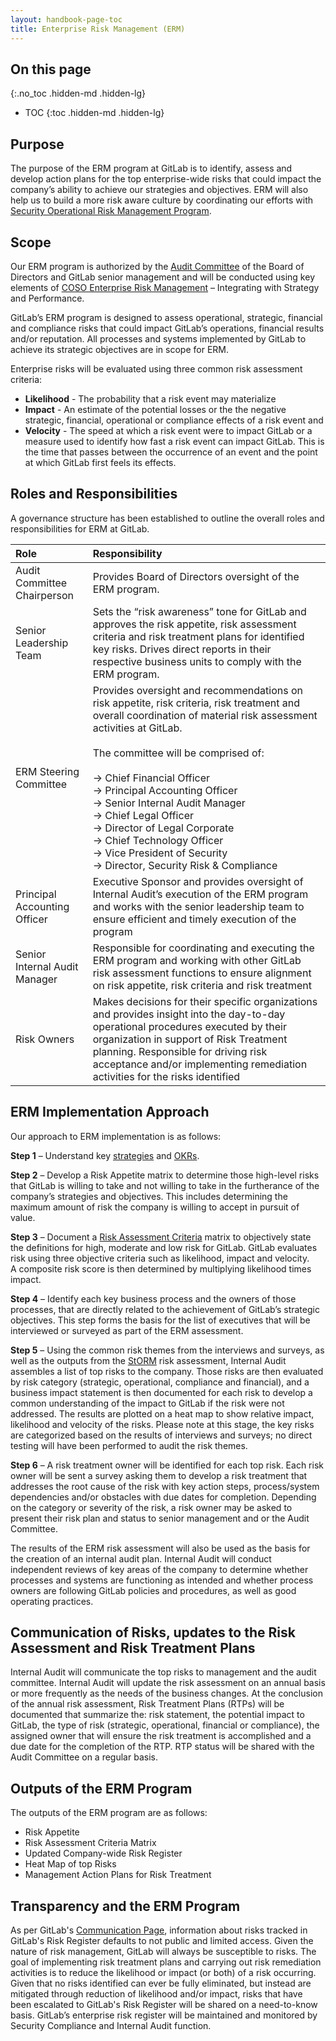 ```yaml
---
layout: handbook-page-toc
title: Enterprise Risk Management (ERM)
---
```


## On this page
{:.no_toc .hidden-md .hidden-lg}

- TOC
{:toc .hidden-md .hidden-lg}

## Purpose

The purpose of the ERM program at GitLab is to identify, assess and develop action plans for the top enterprise-wide risks that could impact the company’s ability to achieve our strategies and objectives. ERM will also help us to build a more risk aware culture by coordinating our efforts with [Security Operational Risk Management Program](https://about.gitlab.com/handbook/engineering/security/security-assurance/risk-field-security/operational-risk-management-methodology.html).

## Scope

Our ERM program is authorized by the [Audit Committee](https://about.gitlab.com/handbook/board-meetings/committees/audit/) of the Board of Directors and GitLab senior management and will be conducted using key elements of [COSO Enterprise Risk Management](https://www.coso.org/Pages/erm-integratedframework.aspx) – Integrating with Strategy and Performance.
 
GitLab’s ERM program is designed to assess operational, strategic, financial and compliance risks that could impact GitLab’s operations, financial results and/or reputation. All processes and systems implemented by GitLab to achieve its strategic objectives are in scope for ERM. 

Enterprise risks will be evaluated using three common risk assessment criteria:
- **Likelihood** - The probability that a risk event may materialize
- **Impact** - An estimate of the potential losses or the the negative strategic, financial, operational or compliance effects of a risk event and 
- **Velocity** - The speed at which a risk event were to impact GitLab or a measure used to identify  how fast a risk event can impact GitLab. This is the time that passes between the occurrence of an event and the point at which GitLab first feels its effects.

## Roles and Responsibilities

A governance structure has been established to outline the overall roles and responsibilities for ERM at GitLab.

| Role | Responsibility|
| :------ | :------ |
| Audit Committee Chairperson | Provides Board of Directors oversight of the ERM program.|
| Senior Leadership Team |Sets the “risk awareness” tone for GitLab and approves the risk appetite, risk assessment criteria and risk treatment plans for identified key risks. Drives direct reports in their respective business units to comply with the ERM program.|
|ERM Steering Committee| Provides oversight and recommendations on risk appetite, risk criteria, risk treatment and overall coordination of material risk assessment activities at GitLab.<br> <br>  The committee will be comprised of:<br><br> &#8594; Chief Financial Officer <br> &#8594; Principal Accounting Officer<br> &#8594; Senior Internal Audit Manager <br> &#8594; Chief Legal Officer <br> &#8594; Director of Legal Corporate <br> &#8594; Chief Technology Officer <br> &#8594; Vice President of Security <br> &#8594; Director, Security Risk & Compliance|
|Principal Accounting Officer|Executive Sponsor and provides oversight of Internal Audit’s execution of the ERM program and works with the senior leadership team to ensure efficient and timely execution of the program|
|Senior Internal Audit Manager| Responsible for coordinating and executing the ERM program and working with other GitLab risk assessment functions to ensure alignment on risk appetite, risk criteria and risk treatment|
|Risk Owners| Makes decisions for their specific organizations and provides insight into the day-to-day operational procedures executed by their organization in support of Risk Treatment planning. Responsible for driving risk acceptance and/or implementing remediation activities for the risks identified|

## ERM Implementation Approach 

Our approach to ERM implementation is as follows:

**Step 1** – Understand key [strategies](https://about.gitlab.com/company/strategy/) and [OKRs](https://about.gitlab.com/company/okrs/).

**Step 2** – Develop a Risk Appetite matrix to determine those high-level risks that GitLab is willing to take and not willing to take in the furtherance of the company’s strategies and objectives. This includes determining the maximum amount of risk the company is willing to accept in pursuit of value.

**Step 3** – Document a [Risk Assessment Criteria](https://docs.google.com/presentation/d/1IwrFecdMD33sgjAfrVK7Z76M167Zdr7s/edit#slide=id.g7b2c7ce936_1_291) matrix to objectively state the definitions for high, moderate and low risk for GitLab. GitLab evaluates risk using three objective criteria such as likelihood, impact and velocity.<br>
A composite risk score is then determined by multiplying likelihood times impact.

**Step 4** – Identify each key business process and the owners of those processes, that are directly related to the achievement of GitLab’s strategic objectives. This step forms the basis for the list of executives that will be interviewed or surveyed as part of the ERM assessment.

**Step 5** – Using the common risk themes from the interviews and surveys, as well as the outputs from the [StORM](https://about.gitlab.com/handbook/engineering/security/security-assurance/risk-field-security/operational-risk-management-methodology.html) risk assessment, Internal Audit assembles a list of top risks to the company. Those risks are then evaluated by risk category (strategic, operational, compliance and financial), and a business impact statement is then documented for each risk to develop a common understanding of the impact to GitLab if the risk were not addressed. The results are plotted on a heat map to show relative impact, likelihood and velocity of the risks. Please note at this stage, the key risks are categorized based on the results of interviews and surveys; no direct testing will have been performed to audit the risk themes.
 
**Step 6** – A risk treatment owner will be identified for each top risk. Each risk owner will be sent a survey asking them to develop a risk treatment that addresses the root cause of the risk with key action steps, process/system dependencies and/or obstacles with due dates for completion. Depending on the category or severity of the risk, a risk owner may be asked to present their risk plan and status to senior management and or the Audit Committee.<br>

The results of the ERM risk assessment will also be used as the basis for the creation of an internal audit plan. Internal Audit will conduct independent reviews of key areas of the company to determine whether processes and systems are functioning as intended and whether process owners are following GitLab policies and procedures, as well as good operating practices. 


## Communication of Risks, updates to the Risk Assessment and Risk Treatment Plans

Internal Audit will communicate the top risks to management and the audit committee. Internal Audit will update the risk assessment on an annual basis or more frequently as the needs of the business changes. At the conclusion of the annual risk assessment, Risk Treatment Plans (RTPs) will be documented that summarize the: risk statement, the potential impact to GitLab, the type of risk (strategic, operational, financial or compliance), the assigned owner that will ensure the risk treatment is accomplished and a due date for the completion of the RTP. RTP status will be shared with the Audit Committee on a regular basis.

## Outputs of the ERM Program 

The outputs of the ERM program are as follows:

- Risk Appetite<br>
- Risk Assessment Criteria Matrix<br>
- Updated Company-wide Risk Register<br>
- Heat Map of top Risks<br>
- Management Action Plans for Risk Treatment

## Transparency and the ERM Program

As per GitLab's [Communication Page](https://about.gitlab.com/handbook/communication/#not-public), information about risks tracked in GitLab's Risk Register defaults to not public and limited access. Given the nature of risk management, GitLab will always be susceptible to risks. The goal of implementing risk treatment plans and carrying out risk remediation activities is to reduce the likelihood or impact (or both) of a risk occurring. Given that no risks identified can ever be fully eliminated, but instead are mitigated through reduction of likelihood and/or impact, risks that have been escalated to GitLab's Risk Register will be shared on a need-to-know basis. GitLab’s enterprise risk register will be maintained and monitored by Security Compliance and Internal Audit function.


